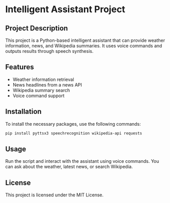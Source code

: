 # Intelligent Assistant Project

## Project Description

This project is a Python-based intelligent assistant that can provide weather information, news, and Wikipedia summaries. It uses voice commands and outputs results through speech synthesis.

## Features
- Weather information retrieval
- News headlines from a news API
- Wikipedia summary search
- Voice command support
## Installation
To install the necessary packages, use the following commands:
```bash
pip install pyttsx3 speechrecognition wikipedia-api requests
```
## Usage
Run the script and interact with the assistant using voice commands. You can ask about the weather, latest news, or search Wikipedia.

## License
This project is licensed under the MIT License.
